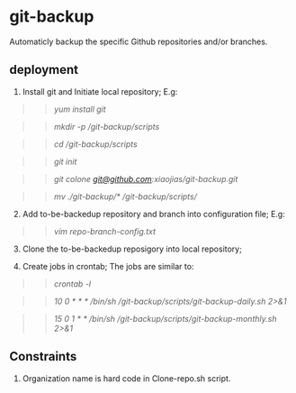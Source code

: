 git-backup
==========

Automaticly backup the specific Github repositories and/or branches.

deployment
-------------

1. Install git and Initiate local repository; E.g:
>> _yum install git_

>> _mkdir -p /git-backup/scripts_

>> _cd /git-backup/scripts_

>> _git init_

>> _git colone git@github.com:xiaojias/git-backup.git_

>> _mv ./git-backup/\*  /git-backup/scripts/_ 

2. Add to-be-backedup repository and branch into configuration file; E.g:
>> _vim repo-branch-config.txt_

3. Clone the to-be-backedup reposigory into local repository;

4. Create jobs in crontab; The jobs are similar to:
>> _crontab -l_

>> _10 0 * * * /bin/sh /git-backup/scripts/git-backup-daily.sh 2>&1_

>> _15 0 1 * * /bin/sh /git-backup/scripts/git-backup-monthly.sh 2>&1_

Constraints
-----------
1. Organization name is hard code in Clone-repo.sh script.





